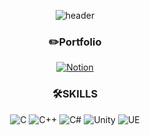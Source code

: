 <div align=center>
  
  ![header](https://capsule-render.vercel.app/api?type=soft&color=auto&height=300&section=header&text=SUPERDODGE&fontSize=90)

  ### ✏️Portfolio
  [![Notion](https://img.shields.io/badge/Notion-000000?style=for-the-badge&logo=notion&logoColor=white)](https://subdued-volcano-bac.notion.site/8f89bb512543474ea8f7557f2e8ad594)
  ### 🛠️SKILLS
  ![C](https://img.shields.io/badge/C-A8B9CC?style=flat-square&logo=C&logoColor=white)
  ![C++](https://img.shields.io/badge/C++-00599C?style=flat-square&logo=cplusplus&logoColor=white)
  ![C#](https://img.shields.io/badge/C%23-00599C?style=flat-square&logo=csharp&logoColor=white)
  ![Unity](https://img.shields.io/badge/Unity-FFFFFF?style=flat-square&logo=unity&logoColor=black)
  ![UE](https://img.shields.io/badge/Unreal%20Engine-0E1128?style=flat-square&logo=unrealengine&logoColor=white)

</div>
